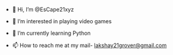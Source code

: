 - 👋 Hi, I’m @EsCape21xyz
- 👀 I’m interested in playing video games
- 🌱 I’m currently learning Python

- 📫 How to reach me at my mail- lakshay21grover@gmail.com


<!---
EsCape21xyz/EsCape21xyz is a ✨ special ✨ repository because its `README.md` (this file) appears on your GitHub profile.
You can click the Preview link to take a look at your changes.
--->
